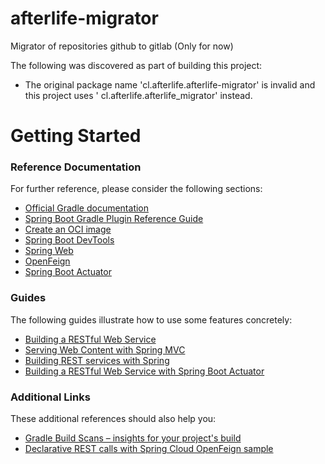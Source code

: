 # afterlife-migrator

Migrator of repositories github to gitlab (Only for now)

The following was discovered as part of building this project:

- The original package name 'cl.afterlife.afterlife-migrator' is invalid and this project uses '
  cl.afterlife.afterlife_migrator' instead.

# Getting Started

### Reference Documentation

For further reference, please consider the following sections:

- [Official Gradle documentation](https://docs.gradle.org)
- [Spring Boot Gradle Plugin Reference Guide](https://docs.spring.io/spring-boot/3.4.1/gradle-plugin)
- [Create an OCI image](https://docs.spring.io/spring-boot/3.4.1/gradle-plugin/packaging-oci-image.html)
- [Spring Boot DevTools](https://docs.spring.io/spring-boot/3.4.1/reference/using/devtools.html)
- [Spring Web](https://docs.spring.io/spring-boot/3.4.1/reference/web/servlet.html)
- [OpenFeign](https://docs.spring.io/spring-cloud-openfeign/reference/)
- [Spring Boot Actuator](https://docs.spring.io/spring-boot/3.4.1/reference/actuator/index.html)

### Guides

The following guides illustrate how to use some features concretely:

- [Building a RESTful Web Service](https://spring.io/guides/gs/rest-service/)
- [Serving Web Content with Spring MVC](https://spring.io/guides/gs/serving-web-content/)
- [Building REST services with Spring](https://spring.io/guides/tutorials/rest/)
- [Building a RESTful Web Service with Spring Boot Actuator](https://spring.io/guides/gs/actuator-service/)

### Additional Links

These additional references should also help you:

- [Gradle Build Scans – insights for your project's build](https://scans.gradle.com#gradle)
- [Declarative REST calls with Spring Cloud OpenFeign sample](https://github.com/spring-cloud-samples/feign-eureka)
